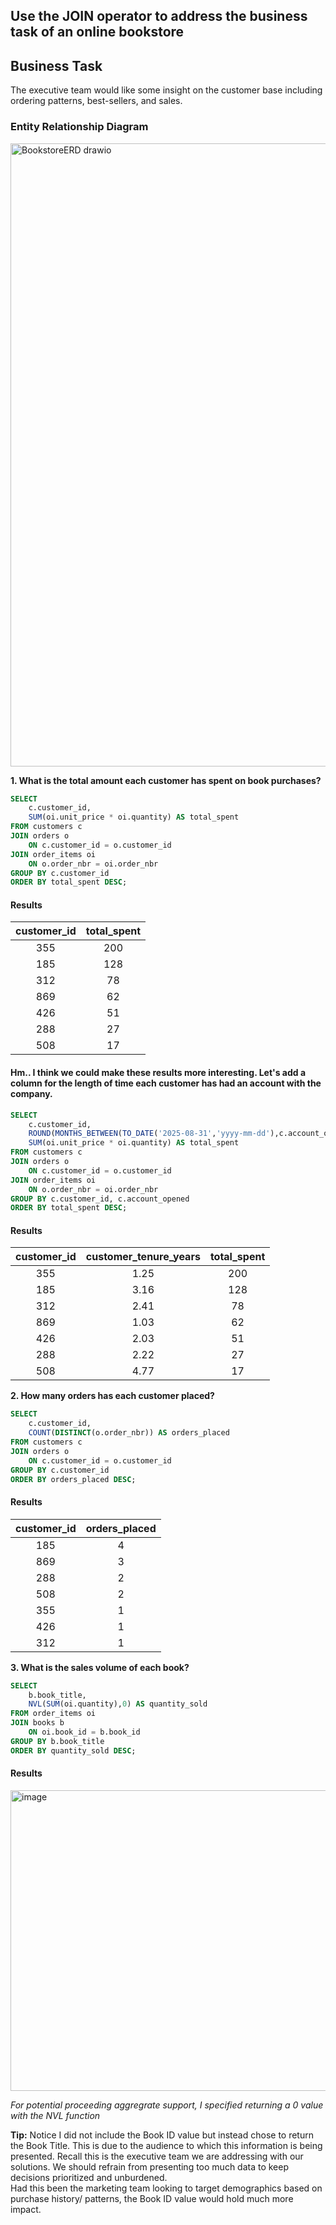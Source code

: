 ## Use the JOIN operator to address the business task of an online bookstore

## Business Task
The executive team would like some insight on the customer base including ordering patterns, best-sellers, and sales. 

### Entity Relationship Diagram
<img width="819" height="997" alt="BookstoreERD drawio" src="https://github.com/user-attachments/assets/aad93ad0-9e1d-4636-8674-7e8791f5ae5d" />



**1. What is the total amount each customer has spent on book purchases?**

````sql
SELECT 
    c.customer_id,
    SUM(oi.unit_price * oi.quantity) AS total_spent
FROM customers c
JOIN orders o 
    ON c.customer_id = o.customer_id
JOIN order_items oi 
    ON o.order_nbr = oi.order_nbr
GROUP BY c.customer_id
ORDER BY total_spent DESC;
````
#### Results
| customer_id | total_spent |
| :---------: | :---------: |
| 355         | 200         |
| 185         | 128         |
| 312         | 78          |
| 869         | 62          |
| 426         | 51          |
| 288         | 27          |
| 508         | 17          |

#### Hm.. I think we could make these results more interesting. Let's add a column for the length of time each customer has had an account with the company.
````sql
SELECT 
    c.customer_id,
    ROUND(MONTHS_BETWEEN(TO_DATE('2025-08-31','yyyy-mm-dd'),c.account_opened)/12,2) AS customer_tenure_years,
    SUM(oi.unit_price * oi.quantity) AS total_spent
FROM customers c 
JOIN orders o
    ON c.customer_id = o.customer_id
JOIN order_items oi
    ON o.order_nbr = oi.order_nbr
GROUP BY c.customer_id, c.account_opened
ORDER BY total_spent DESC;
````
#### Results
| customer_id | customer_tenure_years | total_spent | 
| :---------: | :-------------------: | :---------: |
| 355         | 1.25                  | 200         |
| 185         | 3.16                  | 128         |
| 312         | 2.41                  | 78          |
| 869         | 1.03                  | 62          |
| 426         | 2.03                  | 51          |
| 288         | 2.22                  | 27          |
| 508         | 4.77                  | 17          |


**2. How many orders has each customer placed?**
````sql
SELECT 
    c.customer_id,
    COUNT(DISTINCT(o.order_nbr)) AS orders_placed
FROM customers c
JOIN orders o 
    ON c.customer_id = o.customer_id
GROUP BY c.customer_id
ORDER BY orders_placed DESC;
````
#### Results
| customer_id | orders_placed |
| :---------: | :-----------: |
| 185         | 4             |
| 869         | 3             |
| 288         | 2             |
| 508         | 2             |
| 355         | 1             |
| 426         | 1             |
| 312         | 1             |

**3. What is the sales volume of each book?**
````sql
SELECT 
    b.book_title,
    NVL(SUM(oi.quantity),0) AS quantity_sold
FROM order_items oi
JOIN books b 
    ON oi.book_id = b.book_id
GROUP BY b.book_title
ORDER BY quantity_sold DESC;
````
#### Results
<img width="948" height="481" alt="image" src="https://github.com/user-attachments/assets/17125a0f-b50f-4e60-8138-8e09429cee8e" />    

*For potential proceeding aggregrate support, I specified returning a 0 value with the NVL function*   

**Tip:** Notice I did not include the Book ID value but instead chose to return the Book Title. This is due to the audience to which this information is being presented. Recall this is the executive team we are addressing with our solutions. 
We should refrain from presenting too much data to keep decisions prioritized and unburdened.     
Had this been the marketing team looking to target demographics based on purchase history/ patterns, the Book ID value would hold much more impact. 


